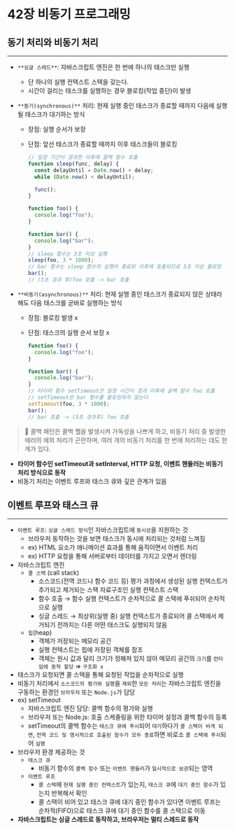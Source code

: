 # 42장 비동기 프로그래밍

## 동기 처리와 비동기 처리

---

- `**싱글 스레드**`: 자바스크립트 엔진은 한 번에 하나의 태스크만 실행
  - 단 하나의 실행 컨텍스트 스택을 갖는다.
  - 시간이 걸리는 태스크를 실행하는 경우 블로킹(작업 중단)이 발생
- `**동기(synchronous)**` 처리: 현재 실행 중인 태스크가 종료할 때까지 다음에 실행될 태스크가 대기하는 방식

  - 장점: 실행 순서가 보장
  - 단점: 앞선 태스크가 종료할 때까지 이후 태스크들이 블로킹

    ```jsx
    // 일정 기간이 경과한 이후에 콜백 함수 호출
    function sleep(func, delay) {
      const delayUntil = Date.now() + delay;
      while (Date.now() < delayUntil);

      func();
    }

    function foo() {
      console.log("foo");
    }

    function bar() {
      console.log("bar");
    }
    // sleep 함수는 3초 이상 실행
    sleep(foo, 3 * 1000);
    // bar 함수는 sleep 함수의 실행이 종료된 이후에 호출되므로 3초 이상 블로킹
    bar();
    // (3초 경과 후)foo 호출 -> bar 호출
    ```

- `**비동기(asynchronous)**` 처리: 현재 실행 중인 태스크가 종료되지 않은 상태라 해도 다음 태스크를 곧바로 실행하는 방식

  - 장점: 블로킹 발생 x
  - 단점: 태스크의 실행 순서 보장 x

    ```jsx
    function foo() {
      console.log("foo");
    }

    function bar() {
      console.log("bar");
    }
    // 타이머 함수 setTimeout은 일정 시간이 경과 이후에 골백 함수 foo 호출
    // setTimeout은 bar 함수를 블로킹하지 않는다
    setTimeout(foo, 3 * 1000);
    bar();
    // bar 호출 -> (3초 경과후) foo 호출
    ```

> 🍏 콜백 패턴은 콜백 헬을 발생시켜 가독성을 나쁘게 하고, 비동기 처리 중 발생한 에러의 예외 처리가 곤란하며, 여러 개의 비동기 처리를 한 번에 처리하는 데도 한계가 있다.

- **타이머 함수인 setTimeout과 setInterval, HTTP 요청, 이벤트 핸들러는 비동기 처리 방식으로 동작**
- 비동기 처리는 이벤트 루프와 태스크 큐와 깊은 관계가 있음

## 이벤트 루프와 태스크 큐

---

- `이벤트 루프`: `싱글 스레드 방식`인 자바스크립트에 `동시성`을 지원하는 것
  - 브라우저 동작하는 것을 보면 태스크가 동시에 처리되는 것처럼 느껴짐
  - ex) HTML 요소가 애니메이션 효과를 통해 움직이면서 이벤트 처리
  - ex) HTTP 요청을 통해 서버로부터 데이터를 가지고 오면서 렌더링
- 자바스크립트 엔진
  - `콜 스택` (call stack)
    - 소스코드(전역 코드나 함수 코드 등) 평가 과정에서 생성된 실행 컨텍스트가 추가되고 제거되는 스택 자료구조인 실행 컨텍스트 스택
    - 함수 호출 → 함수 실행 컨텍스트가 순차적으로 콜 스택에 푸쉬되어 순차적으로 실행
    - 싱글 스레드 → 최상위(실행 중) 실행 컨텍스트가 종료되어 콜 스택에서 제거되기 전까지는 다른 어떤 태스크도 실행되지 않음
  - `힙`(heap)
    - 객체가 저장되는 메모리 공간
    - 실행 컨텍스트는 힙에 저장된 객체를 참조
    - 객체는 원시 값과 달리 크기가 정해져 있지 않아 메모리 공간의 `크기`를 `런타임에 동적 할당` ⇒ `구조화 x`
- 태스크가 요청되면 콜 스택을 통해 요청된 작업을 순차적으로 실행
- 비동기 처리에서 `소스코드의 평가와 실행`을 `제외`한 `모든 처리`는 자바스크립트 엔진을 구동하는 환경인 `브라우저` 또는 `Node.js`가 담당
- ex) setTimeout
  - 자바스크립트 엔진 담당: 콜백 함수의 평가와 실행
  - 브라우저 또는 Node.js: 호출 스케줄링을 위한 타이머 설정과 콜백 함수의 등록
  - setTimeout의 콜백 함수는 `태스크 큐에 푸시`되어 `대기`하다가 `콜 스택이 비게 되면`, `전역 코드 및 명시적으로 호출된 함수가 모두 종료`하면 비로소 `콜 스택에 푸시`되어 `실행`
- 브라우저 환경 제공하는 것
  - `태스크 큐`
    - 비동기 함수의 `콜백 함수` 또는 `이벤트 핸들러`가 `일시적으로 보관`되는 영역
  - `이벤트 루프`
    - `콜 스택`에 `현재 실행 중인 컨텍스트`가 있는지, `태스크 큐`에 `대기 중인 함수`가 있는지 반복해서 확인
    - 콜 스택이 비어 있고 태스크 큐에 대기 중인 함수가 있다면 이벤트 루프는 순차적(FIFO)으로 태스크 큐에 대기 중인 함수를 콜 스택으로 이동
- **자바스크립트는 싱글 스레드로 동작하고, 브라우저는 멀티 스레드로 동작**
